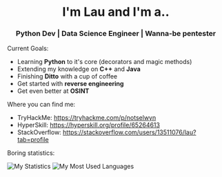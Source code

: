 <h1 align="center"> I'm <b>Lau</b> and I'm a.. </h1>
<h3 align="center"> Python Dev | Data Science Engineer | Wanna-be pentester </h3>

Current Goals:
- Learning <b>Python</b> to it's core (decorators and magic methods)
- Extending my knowledge on <b>C++</b> and <b>Java</b>
- Finishing <b>Ditto</b> with a cup of coffee
- Get started with <b>reverse engineering</b>
- Get even better at <b>OSINT</b>

Where you can find me:
- TryHackMe: https://tryhackme.com/p/notselwyn
- HyperSkill: https://hyperskill.org/profile/65264613
- StackOverflow: https://stackoverflow.com/users/13511076/lau?tab=profile

Boring statistics:

![My Statistics](https://raw.githubusercontent.com/Notselwyn/GitHubStats/f7246f3385f87d7c3517dfb640dec2a354cdda3c/generated/overview.svg?token=AQLQDNXO5BNJRRMSTNX6NWLAJD22O)
![My Most Used Languages](https://raw.githubusercontent.com/Notselwyn/GitHubStats/f7246f3385f87d7c3517dfb640dec2a354cdda3c/generated/languages.svg?token=AQLQDNXSWGGDAAT5HGA5HUDAJD2SQ)
<!--
Here are some ideas to get you started:

- 🔭 I’m currently working on ...
- 🌱 I’m currently learning ...
- 👯 I’m looking to collaborate on ...
- 🤔 I’m looking for help with ...
- 💬 Ask me about ...
- 📫 How to reach me: ...
- 😄 Pronouns: ...
- ⚡ Fun fact: ...
-->
